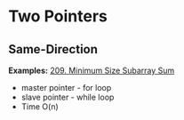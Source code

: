 # Two Pointers

## Same-Direction
__Examples:__
[209. Minimum Size Subarray Sum](https://leetcode.com/problems/minimum-size-subarray-sum/)

* master pointer - for loop
* slave pointer - while loop
* Time O(n)
